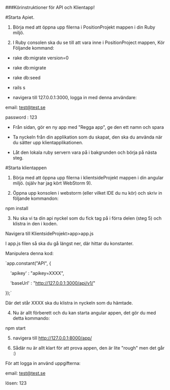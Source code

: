 ###Körinstruktioner för API och Klientapp!

#Starta Apiet. 

1. Börja med att öppna upp filerna i PositionProjekt mappen i din Ruby miljö.

2. I Ruby consolen ska du se till att vara inne i PositionProject mappen, Kör Följande kommand:

- rake db:migrate version=0

- rake db:migrate

- rake db:seed

- rails s

- navigera till 127.0.0.1:3000, logga in med denna användare:

email: test@test.se

password : 123

- Från sidan, gör en ny app med "Regga app", ge den ett namn och spara

- Ta nyckeln från din applikation som du skapat, den ska du använda när du sätter upp klientapplikationen.

- Låt den lokala ruby servern vara på i bakgrunden och börja på nästa steg.

#Starta klientappen

1. Börja med att öppna upp filerna i klientsideProjekt mappen i din angular miljö. (själv har jag kört WebStorm 9).

2. Öppna upp konsolen i webstorm (eller vilket IDE du nu kör) och skriv in följande kommandon:

npm install

3. Nu ska vi ta din api nyckel som du fick tag på i förra delen (steg 5) och klistra in den i koden. 

Navigera till KlientsideProjekt&gt;app&gt;app.js 

I app.js filen så ska du gå längst ner, där hittar du konstanter. 

Manipulera denna kod:              

`app.constant("API", {             

    'apikey' : "apikey=XXXX",              

    'baseUrl' : "http://127.0.0.1:3000/api/v1/"              

});`              

Där det står XXXX ska du klistra in nyckeln som du hämtade. 

4. Nu är allt förberett och du kan starta angular appen, det gör du med detta kommando:

npm start

5. navigera till http://127.0.0.1:8000/app/

6. Sådär nu är allt klart för att prova appen, den är lite "rough" men det går :) 

För att logga in använd uppgifterna:

email: test@test.se

lösen: 123
